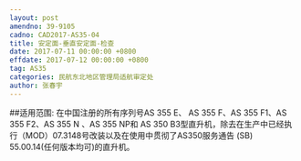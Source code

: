 ```yaml
---
layout: post
amendno: 39-9105
cadno: CAD2017-AS35-04
title: 安定面-垂直安定面-检查
date: 2017-07-11 00:00:00 +0800
effdate: 2017-07-12 00:00:00 +0800
tag: AS35
categories: 民航东北地区管理局适航审定处
author: 张春宇
---
```


##适用范围:
在中国注册的所有序列号AS 355 E、 AS 355 F、AS 355 F1、AS 355 F2、AS 355 N 、AS 355 NP和 AS 350 B3型直升机，除去在生产中已经执行（MOD）07.3148号改装以及在使用中贯彻了AS350服务通告 (SB) 55.00.14(任何版本均可)的直升机。

